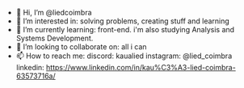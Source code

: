 - 👋 Hi, I’m @liedcoimbra
- 👀 I’m interested in: solving problems, creating stuff and learning
- 🌱 I’m currently learning: front-end. i'm also studying Analysis and Systems Development.
- 💞️ I’m looking to collaborate on: all i can
- 📫 How to reach me: 
discord: kaualied 
instagram: @lied_coimbra
linkedin: https://www.linkedin.com/in/kau%C3%A3-lied-coimbra-63573716a/
